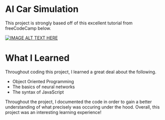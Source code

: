 # AI Car Simulation
This project is strongly based off of this excellent tutorial from freeCodeCamp below.

[![IMAGE ALT TEXT HERE](https://img.youtube.com/vi/Rs_rAxEsAvI&t/0.jpg)](https://www.youtube.com/watch?v=Rs_rAxEsAvI&t)

# What I Learned
Throughout coding this project, I learned a great deal about the following.
* Object Oriented Programming
* The basics of neural networks
* The syntax of JavaScript

Throughout the project, I documented the code in order to gain a better understanding of what precisely was occuring under the hood. Overall, this project was an interesting learning experience!
